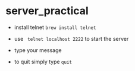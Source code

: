 # server_practical

-  install telnet `brew install telnet`

- use ` telnet localhost 2222` to start the server

- type your message

-  to quit simply type `quit`
